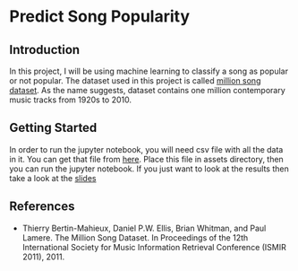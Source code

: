 # Predict Song Popularity
## Introduction
In this project, I will be using machine learning to classify a song as popular or not popular. The dataset used in this project is called [million song dataset](https://labrosa.ee.columbia.edu/millionsong/). As the name suggests, dataset contains one million contemporary music tracks from 1920s to 2010.
## Getting Started
In order to run the jupyter notebook, you will need csv file with all the data in it. You can get that file from [here](https://www.dropbox.com/s/hfub80ykvonhecg/msd_summary.csv?dl=0). Place this file in assets directory, then you can run the jupyter notebook. 
If you just want to look at the results then take a look at the [slides](https://github.com/amninder-dhillon/PredictingSongPopularity/blob/master/assets/Predicting_Song_Popularity.pdf)
## References
- Thierry Bertin-Mahieux, Daniel P.W. Ellis, Brian Whitman, and Paul Lamere. 
The Million Song Dataset. In Proceedings of the 12th International Society
for Music Information Retrieval Conference (ISMIR 2011), 2011.
